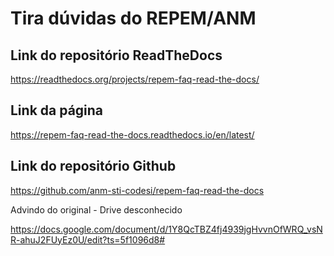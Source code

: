 # Tira dúvidas do REPEM/ANM

## Link do repositório ReadTheDocs
https://readthedocs.org/projects/repem-faq-read-the-docs/

## Link da página
https://repem-faq-read-the-docs.readthedocs.io/en/latest/

## Link do repositório Github
https://github.com/anm-sti-codesi/repem-faq-read-the-docs

Advindo do original - Drive desconhecido

https://docs.google.com/document/d/1Y8QcTBZ4fj4939jgHvvnOfWRQ_vsNR-ahuJ2FUyEz0U/edit?ts=5f1096d8#
